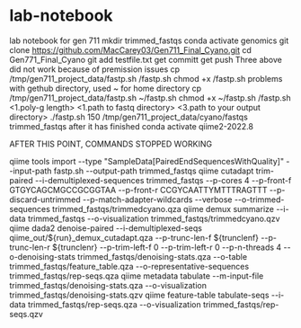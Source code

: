# lab-notebook
lab notebook for gen 711
mkdir trimmed_fastqs
conda activate genomics
git clone https://github.com/MacCarey03/Gen711_Final_Cyano.git
cd Gen771_Final_Cyano
git add testfile.txt
get committ
get push
Three above did not work because of premission issues
cp /tmp/gen711_project_data/fastp.sh <path to github directory>/fastp.sh
chmod +x <path to github directory>/fastp.sh
problems with gethub directory, used ~ for home directory
cp /tmp/gen711_project_data/fastp.sh ~/fastp.sh
chmod +x ~/fastp.sh
<path to github directory>/fastp.sh <1.poly-g length> <1.path to fastq directory>  <3.path to your output directory>
./fastp.sh 150 /tmp/gen711_project_data/cyano/fastqs trimmed_fastqs
after it has finished
conda activate qiime2-2022.8 

AFTER THIS POINT, COMMANDS STOPPED WORKING

qiime tools import --type "SampleData[PairedEndSequencesWithQuality]" --input-path fastp.sh  --output-path trimmed_fastqs
qiime cutadapt trim-paired --i-demultiplexed-sequences trimmed_fastqs --p-cores 4 --p-front-f GTGYCAGCMGCCGCGGTAA --p-front-r CCGYCAATTYMTTTRAGTTT --p-discard-untrimmed --p-match-adapter-wildcards --verbose --o-trimmed-sequences trimmed_fastqs/trimmedcyano.qza
qiime demux summarize --i-data trimmed_fastqs --o-visualization trimmed_fastqs/trimmedcyano.qzv
qiime dada2 denoise-paired --i-demultiplexed-seqs qiime_out/${run}_demux_cutadapt.qza --p-trunc-len-f ${trunclenf} --p-trunc-len-r ${trunclenr} --p-trim-left-f 0 --p-trim-left-r 0 --p-n-threads 4 --o-denoising-stats trimmed_fastqs/denoising-stats.qza --o-table trimmed_fastqs/feature_table.qza --o-representative-sequences trimmed_fastqs/rep-seqs.qza
qiime metadata tabulate --m-input-file trimmed_fastqs/denoising-stats.qza --o-visualization trimmed_fastqs/denoising-stats.qzv 
qiime feature-table tabulate-seqs --i-data trimmed_fastqs/rep-seqs.qza --o-visualization trimmed_fastqs/rep-seqs.qzv
